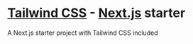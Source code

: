 # [Tailwind CSS](https://tailwindcss.com/) - [Next.js](https://nextjs.org/) starter

A Next.js starter project with Tailwind CSS included
